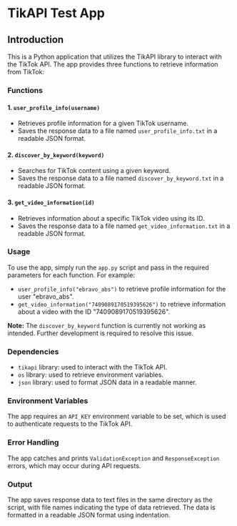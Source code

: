 # **TikAPI Test App**

## Introduction

This is a Python application that utilizes the TikAPI library to interact with the TikTok API. The app provides three functions to retrieve information from TikTok:

### Functions

#### 1. `user_profile_info(username)`

- Retrieves profile information for a given TikTok username.
- Saves the response data to a file named `user_profile_info.txt` in a readable JSON format.

#### 2. `discover_by_keyword(keyword)`

- Searches for TikTok content using a given keyword.
- Saves the response data to a file named `discover_by_keyword.txt` in a readable JSON format.

#### 3. `get_video_information(id)`

- Retrieves information about a specific TikTok video using its ID.
- Saves the response data to a file named `get_video_information.txt` in a readable JSON format.

### Usage

To use the app, simply run the `app.py` script and pass in the required parameters for each function. For example:

- `user_profile_info("ebravo_abs")` to retrieve profile information for the user "ebravo_abs".
- `get_video_information("7409089170519395626")` to retrieve information about a video with the ID "7409089170519395626".

**Note:** The `discover_by_keyword` function is currently not working as intended. Further development is required to resolve this issue.

### Dependencies

- `tikapi` library: used to interact with the TikTok API.
- `os` library: used to retrieve environment variables.
- `json` library: used to format JSON data in a readable manner.

### Environment Variables

The app requires an `API_KEY` environment variable to be set, which is used to authenticate requests to the TikTok API.

### Error Handling

The app catches and prints `ValidationException` and `ResponseException` errors, which may occur during API requests.

### Output

The app saves response data to text files in the same directory as the script, with file names indicating the type of data retrieved. The data is formatted in a readable JSON format using indentation.
